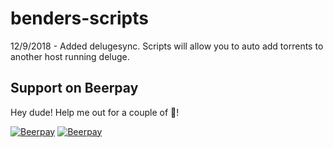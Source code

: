 # benders-scripts
12/9/2018 - Added delugesync.  Scripts will allow you to auto add torrents to another host running deluge. 
## Support on Beerpay
Hey dude! Help me out for a couple of :beers:!

[![Beerpay](https://beerpay.io/benderstwin/benders-scripts/badge.svg?style=beer-square)](https://beerpay.io/benderstwin/benders-scripts)  [![Beerpay](https://beerpay.io/benderstwin/benders-scripts/make-wish.svg?style=flat-square)](https://beerpay.io/benderstwin/benders-scripts?focus=wish)
